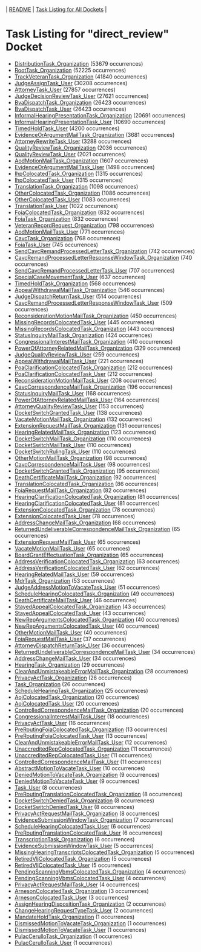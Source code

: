 <!-- DO NOT EDIT THIS FILE.  This file is autogenerated. -->
| [README](../README.md) | [Task Listing for All Dockets](../alltasks.md) |

# Task Listing for "direct_review" Docket

   * [DistributionTask_Organization](DistributionTask_Organization.md) (53679 occurrences)
   * [RootTask_Organization](RootTask_Organization.md) (52225 occurrences)
   * [TrackVeteranTask_Organization](TrackVeteranTask_Organization.md) (41840 occurrences)
   * [JudgeAssignTask_User](JudgeAssignTask_User.md) (30208 occurrences)
   * [AttorneyTask_User](AttorneyTask_User.md) (27857 occurrences)
   * [JudgeDecisionReviewTask_User](JudgeDecisionReviewTask_User.md) (27621 occurrences)
   * [BvaDispatchTask_Organization](BvaDispatchTask_Organization.md) (26423 occurrences)
   * [BvaDispatchTask_User](BvaDispatchTask_User.md) (26423 occurrences)
   * [InformalHearingPresentationTask_Organization](InformalHearingPresentationTask_Organization.md) (20691 occurrences)
   * [InformalHearingPresentationTask_User](InformalHearingPresentationTask_User.md) (10690 occurrences)
   * [TimedHoldTask_User](TimedHoldTask_User.md) (4200 occurrences)
   * [EvidenceOrArgumentMailTask_Organization](EvidenceOrArgumentMailTask_Organization.md) (3681 occurrences)
   * [AttorneyRewriteTask_User](AttorneyRewriteTask_User.md) (3288 occurrences)
   * [QualityReviewTask_Organization](QualityReviewTask_Organization.md) (2036 occurrences)
   * [QualityReviewTask_User](QualityReviewTask_User.md) (2021 occurrences)
   * [AodMotionMailTask_Organization](AodMotionMailTask_Organization.md) (1607 occurrences)
   * [EvidenceOrArgumentMailTask_User](EvidenceOrArgumentMailTask_User.md) (1498 occurrences)
   * [IhpColocatedTask_Organization](IhpColocatedTask_Organization.md) (1315 occurrences)
   * [IhpColocatedTask_User](IhpColocatedTask_User.md) (1315 occurrences)
   * [TranslationTask_Organization](TranslationTask_Organization.md) (1098 occurrences)
   * [OtherColocatedTask_Organization](OtherColocatedTask_Organization.md) (1086 occurrences)
   * [OtherColocatedTask_User](OtherColocatedTask_User.md) (1083 occurrences)
   * [TranslationTask_User](TranslationTask_User.md) (1022 occurrences)
   * [FoiaColocatedTask_Organization](FoiaColocatedTask_Organization.md) (832 occurrences)
   * [FoiaTask_Organization](FoiaTask_Organization.md) (832 occurrences)
   * [VeteranRecordRequest_Organization](VeteranRecordRequest_Organization.md) (798 occurrences)
   * [AodMotionMailTask_User](AodMotionMailTask_User.md) (771 occurrences)
   * [CavcTask_Organization](CavcTask_Organization.md) (768 occurrences)
   * [FoiaTask_User](FoiaTask_User.md) (745 occurrences)
   * [SendCavcRemandProcessedLetterTask_Organization](SendCavcRemandProcessedLetterTask_Organization.md) (742 occurrences)
   * [CavcRemandProcessedLetterResponseWindowTask_Organization](CavcRemandProcessedLetterResponseWindowTask_Organization.md) (740 occurrences)
   * [SendCavcRemandProcessedLetterTask_User](SendCavcRemandProcessedLetterTask_User.md) (707 occurrences)
   * [SpecialCaseMovementTask_User](SpecialCaseMovementTask_User.md) (637 occurrences)
   * [TimedHoldTask_Organization](TimedHoldTask_Organization.md) (568 occurrences)
   * [AppealWithdrawalMailTask_Organization](AppealWithdrawalMailTask_Organization.md) (546 occurrences)
   * [JudgeDispatchReturnTask_User](JudgeDispatchReturnTask_User.md) (514 occurrences)
   * [CavcRemandProcessedLetterResponseWindowTask_User](CavcRemandProcessedLetterResponseWindowTask_User.md) (509 occurrences)
   * [ReconsiderationMotionMailTask_Organization](ReconsiderationMotionMailTask_Organization.md) (450 occurrences)
   * [MissingRecordsColocatedTask_User](MissingRecordsColocatedTask_User.md) (445 occurrences)
   * [MissingRecordsColocatedTask_Organization](MissingRecordsColocatedTask_Organization.md) (443 occurrences)
   * [StatusInquiryMailTask_Organization](StatusInquiryMailTask_Organization.md) (424 occurrences)
   * [CongressionalInterestMailTask_Organization](CongressionalInterestMailTask_Organization.md) (410 occurrences)
   * [PowerOfAttorneyRelatedMailTask_Organization](PowerOfAttorneyRelatedMailTask_Organization.md) (329 occurrences)
   * [JudgeQualityReviewTask_User](JudgeQualityReviewTask_User.md) (259 occurrences)
   * [AppealWithdrawalMailTask_User](AppealWithdrawalMailTask_User.md) (221 occurrences)
   * [PoaClarificationColocatedTask_Organization](PoaClarificationColocatedTask_Organization.md) (212 occurrences)
   * [PoaClarificationColocatedTask_User](PoaClarificationColocatedTask_User.md) (212 occurrences)
   * [ReconsiderationMotionMailTask_User](ReconsiderationMotionMailTask_User.md) (208 occurrences)
   * [CavcCorrespondenceMailTask_Organization](CavcCorrespondenceMailTask_Organization.md) (196 occurrences)
   * [StatusInquiryMailTask_User](StatusInquiryMailTask_User.md) (168 occurrences)
   * [PowerOfAttorneyRelatedMailTask_User](PowerOfAttorneyRelatedMailTask_User.md) (164 occurrences)
   * [AttorneyQualityReviewTask_User](AttorneyQualityReviewTask_User.md) (153 occurrences)
   * [DocketSwitchGrantedTask_User](DocketSwitchGrantedTask_User.md) (138 occurrences)
   * [VacateMotionMailTask_Organization](VacateMotionMailTask_Organization.md) (132 occurrences)
   * [ExtensionRequestMailTask_Organization](ExtensionRequestMailTask_Organization.md) (131 occurrences)
   * [HearingRelatedMailTask_Organization](HearingRelatedMailTask_Organization.md) (123 occurrences)
   * [DocketSwitchMailTask_Organization](DocketSwitchMailTask_Organization.md) (110 occurrences)
   * [DocketSwitchMailTask_User](DocketSwitchMailTask_User.md) (110 occurrences)
   * [DocketSwitchRulingTask_User](DocketSwitchRulingTask_User.md) (110 occurrences)
   * [OtherMotionMailTask_Organization](OtherMotionMailTask_Organization.md) (98 occurrences)
   * [CavcCorrespondenceMailTask_User](CavcCorrespondenceMailTask_User.md) (98 occurrences)
   * [DocketSwitchGrantedTask_Organization](DocketSwitchGrantedTask_Organization.md) (95 occurrences)
   * [DeathCertificateMailTask_Organization](DeathCertificateMailTask_Organization.md) (92 occurrences)
   * [TranslationColocatedTask_Organization](TranslationColocatedTask_Organization.md) (86 occurrences)
   * [FoiaRequestMailTask_Organization](FoiaRequestMailTask_Organization.md) (82 occurrences)
   * [HearingClarificationColocatedTask_Organization](HearingClarificationColocatedTask_Organization.md) (81 occurrences)
   * [HearingClarificationColocatedTask_User](HearingClarificationColocatedTask_User.md) (81 occurrences)
   * [ExtensionColocatedTask_Organization](ExtensionColocatedTask_Organization.md) (78 occurrences)
   * [ExtensionColocatedTask_User](ExtensionColocatedTask_User.md) (78 occurrences)
   * [AddressChangeMailTask_Organization](AddressChangeMailTask_Organization.md) (68 occurrences)
   * [ReturnedUndeliverableCorrespondenceMailTask_Organization](ReturnedUndeliverableCorrespondenceMailTask_Organization.md) (65 occurrences)
   * [ExtensionRequestMailTask_User](ExtensionRequestMailTask_User.md) (65 occurrences)
   * [VacateMotionMailTask_User](VacateMotionMailTask_User.md) (65 occurrences)
   * [BoardGrantEffectuationTask_Organization](BoardGrantEffectuationTask_Organization.md) (65 occurrences)
   * [AddressVerificationColocatedTask_Organization](AddressVerificationColocatedTask_Organization.md) (63 occurrences)
   * [AddressVerificationColocatedTask_User](AddressVerificationColocatedTask_User.md) (62 occurrences)
   * [HearingRelatedMailTask_User](HearingRelatedMailTask_User.md) (59 occurrences)
   * [MdrTask_Organization](MdrTask_Organization.md) (53 occurrences)
   * [JudgeAddressMotionToVacateTask_User](JudgeAddressMotionToVacateTask_User.md) (51 occurrences)
   * [ScheduleHearingColocatedTask_Organization](ScheduleHearingColocatedTask_Organization.md) (49 occurrences)
   * [DeathCertificateMailTask_User](DeathCertificateMailTask_User.md) (46 occurrences)
   * [StayedAppealColocatedTask_Organization](StayedAppealColocatedTask_Organization.md) (43 occurrences)
   * [StayedAppealColocatedTask_User](StayedAppealColocatedTask_User.md) (43 occurrences)
   * [NewRepArgumentsColocatedTask_Organization](NewRepArgumentsColocatedTask_Organization.md) (40 occurrences)
   * [NewRepArgumentsColocatedTask_User](NewRepArgumentsColocatedTask_User.md) (40 occurrences)
   * [OtherMotionMailTask_User](OtherMotionMailTask_User.md) (40 occurrences)
   * [FoiaRequestMailTask_User](FoiaRequestMailTask_User.md) (37 occurrences)
   * [AttorneyDispatchReturnTask_User](AttorneyDispatchReturnTask_User.md) (36 occurrences)
   * [ReturnedUndeliverableCorrespondenceMailTask_User](ReturnedUndeliverableCorrespondenceMailTask_User.md) (34 occurrences)
   * [AddressChangeMailTask_User](AddressChangeMailTask_User.md) (34 occurrences)
   * [HearingTask_Organization](HearingTask_Organization.md) (29 occurrences)
   * [ClearAndUnmistakeableErrorMailTask_Organization](ClearAndUnmistakeableErrorMailTask_Organization.md) (28 occurrences)
   * [PrivacyActTask_Organization](PrivacyActTask_Organization.md) (26 occurrences)
   * [Task_Organization](Task_Organization.md) (26 occurrences)
   * [ScheduleHearingTask_Organization](ScheduleHearingTask_Organization.md) (25 occurrences)
   * [AojColocatedTask_Organization](AojColocatedTask_Organization.md) (20 occurrences)
   * [AojColocatedTask_User](AojColocatedTask_User.md) (20 occurrences)
   * [ControlledCorrespondenceMailTask_Organization](ControlledCorrespondenceMailTask_Organization.md) (20 occurrences)
   * [CongressionalInterestMailTask_User](CongressionalInterestMailTask_User.md) (18 occurrences)
   * [PrivacyActTask_User](PrivacyActTask_User.md) (16 occurrences)
   * [PreRoutingFoiaColocatedTask_Organization](PreRoutingFoiaColocatedTask_Organization.md) (13 occurrences)
   * [PreRoutingFoiaColocatedTask_User](PreRoutingFoiaColocatedTask_User.md) (13 occurrences)
   * [ClearAndUnmistakeableErrorMailTask_User](ClearAndUnmistakeableErrorMailTask_User.md) (12 occurrences)
   * [UnaccreditedRepColocatedTask_Organization](UnaccreditedRepColocatedTask_Organization.md) (11 occurrences)
   * [UnaccreditedRepColocatedTask_User](UnaccreditedRepColocatedTask_User.md) (11 occurrences)
   * [ControlledCorrespondenceMailTask_User](ControlledCorrespondenceMailTask_User.md) (11 occurrences)
   * [AbstractMotionToVacateTask_User](AbstractMotionToVacateTask_User.md) (10 occurrences)
   * [DeniedMotionToVacateTask_Organization](DeniedMotionToVacateTask_Organization.md) (9 occurrences)
   * [DeniedMotionToVacateTask_User](DeniedMotionToVacateTask_User.md) (9 occurrences)
   * [Task_User](Task_User.md) (8 occurrences)
   * [PreRoutingTranslationColocatedTask_Organization](PreRoutingTranslationColocatedTask_Organization.md) (8 occurrences)
   * [DocketSwitchDeniedTask_Organization](DocketSwitchDeniedTask_Organization.md) (8 occurrences)
   * [DocketSwitchDeniedTask_User](DocketSwitchDeniedTask_User.md) (8 occurrences)
   * [PrivacyActRequestMailTask_Organization](PrivacyActRequestMailTask_Organization.md) (8 occurrences)
   * [EvidenceSubmissionWindowTask_Organization](EvidenceSubmissionWindowTask_Organization.md) (7 occurrences)
   * [ScheduleHearingColocatedTask_User](ScheduleHearingColocatedTask_User.md) (6 occurrences)
   * [PreRoutingTranslationColocatedTask_User](PreRoutingTranslationColocatedTask_User.md) (6 occurrences)
   * [TranscriptionTask_Organization](TranscriptionTask_Organization.md) (6 occurrences)
   * [EvidenceSubmissionWindowTask_User](EvidenceSubmissionWindowTask_User.md) (5 occurrences)
   * [MissingHearingTranscriptsColocatedTask_Organization](MissingHearingTranscriptsColocatedTask_Organization.md) (5 occurrences)
   * [RetiredVljColocatedTask_Organization](RetiredVljColocatedTask_Organization.md) (5 occurrences)
   * [RetiredVljColocatedTask_User](RetiredVljColocatedTask_User.md) (5 occurrences)
   * [PendingScanningVbmsColocatedTask_Organization](PendingScanningVbmsColocatedTask_Organization.md) (4 occurrences)
   * [PendingScanningVbmsColocatedTask_User](PendingScanningVbmsColocatedTask_User.md) (4 occurrences)
   * [PrivacyActRequestMailTask_User](PrivacyActRequestMailTask_User.md) (4 occurrences)
   * [ArnesonColocatedTask_Organization](ArnesonColocatedTask_Organization.md) (3 occurrences)
   * [ArnesonColocatedTask_User](ArnesonColocatedTask_User.md) (3 occurrences)
   * [AssignHearingDispositionTask_Organization](AssignHearingDispositionTask_Organization.md) (2 occurrences)
   * [ChangeHearingRequestTypeTask_User](ChangeHearingRequestTypeTask_User.md) (2 occurrences)
   * [MandateHoldTask_Organization](MandateHoldTask_Organization.md) (1 occurrences)
   * [DismissedMotionToVacateTask_Organization](DismissedMotionToVacateTask_Organization.md) (1 occurrences)
   * [DismissedMotionToVacateTask_User](DismissedMotionToVacateTask_User.md) (1 occurrences)
   * [PulacCerulloTask_Organization](PulacCerulloTask_Organization.md) (1 occurrences)
   * [PulacCerulloTask_User](PulacCerulloTask_User.md) (1 occurrences)
